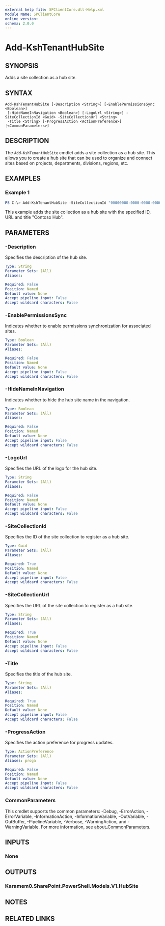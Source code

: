 ```yaml
---
external help file: SPClientCore.dll-Help.xml
Module Name: SPClientCore
online version:
schema: 2.0.0
---
```


# Add-KshTenantHubSite

## SYNOPSIS
Adds a site collection as a hub site.

## SYNTAX

```
Add-KshTenantHubSite [-Description <String>] [-EnablePermissionsSync <Boolean>]
 [-HideNameInNavigation <Boolean>] [-LogoUrl <String>] -SiteCollectionId <Guid> -SiteCollectionUrl <String>
 -Title <String> [-ProgressAction <ActionPreference>] [<CommonParameters>]
```

## DESCRIPTION
The `Add-KshTenantHubSite` cmdlet adds a site collection as a hub site. This allows you to create a hub site that can be used to organize and connect sites based on projects, departments, divisions, regions, etc.

## EXAMPLES

### Example 1
```powershell
PS C:\> Add-KshTenantHubSite -SiteCollectionId "00000000-0000-0000-0000-000000000000" -SiteCollectionUrl "https://contoso.sharepoint.com/sites/HubSite" -Title "Contoso Hub"
```

This example adds the site collection as a hub site with the specified ID, URL and title "Contoso Hub".

## PARAMETERS

### -Description
Specifies the description of the hub site.

```yaml
Type: String
Parameter Sets: (All)
Aliases:

Required: False
Position: Named
Default value: None
Accept pipeline input: False
Accept wildcard characters: False
```

### -EnablePermissionsSync
Indicates whether to enable permissions synchronization for associated sites.

```yaml
Type: Boolean
Parameter Sets: (All)
Aliases:

Required: False
Position: Named
Default value: None
Accept pipeline input: False
Accept wildcard characters: False
```

### -HideNameInNavigation
Indicates whether to hide the hub site name in the navigation.

```yaml
Type: Boolean
Parameter Sets: (All)
Aliases:

Required: False
Position: Named
Default value: None
Accept pipeline input: False
Accept wildcard characters: False
```

### -LogoUrl
Specifies the URL of the logo for the hub site.

```yaml
Type: String
Parameter Sets: (All)
Aliases:

Required: False
Position: Named
Default value: None
Accept pipeline input: False
Accept wildcard characters: False
```

### -SiteCollectionId
Specifies the ID of the site collection to register as a hub site.

```yaml
Type: Guid
Parameter Sets: (All)
Aliases:

Required: True
Position: Named
Default value: None
Accept pipeline input: False
Accept wildcard characters: False
```

### -SiteCollectionUrl
Specifies the URL of the site collection to register as a hub site.

```yaml
Type: String
Parameter Sets: (All)
Aliases:

Required: True
Position: Named
Default value: None
Accept pipeline input: False
Accept wildcard characters: False
```

### -Title
Specifies the title of the hub site.

```yaml
Type: String
Parameter Sets: (All)
Aliases:

Required: True
Position: Named
Default value: None
Accept pipeline input: False
Accept wildcard characters: False
```

### -ProgressAction
Specifies the action preference for progress updates.

```yaml
Type: ActionPreference
Parameter Sets: (All)
Aliases: proga

Required: False
Position: Named
Default value: None
Accept pipeline input: False
Accept wildcard characters: False
```

### CommonParameters
This cmdlet supports the common parameters: -Debug, -ErrorAction, -ErrorVariable, -InformationAction, -InformationVariable, -OutVariable, -OutBuffer, -PipelineVariable, -Verbose, -WarningAction, and -WarningVariable. For more information, see [about_CommonParameters](http://go.microsoft.com/fwlink/?LinkID=113216).

## INPUTS

### None
## OUTPUTS

### Karamem0.SharePoint.PowerShell.Models.V1.HubSite
## NOTES

## RELATED LINKS

